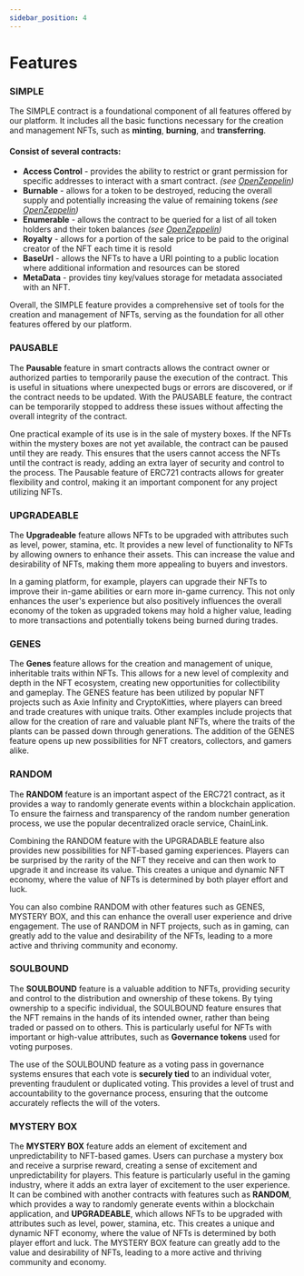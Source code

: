 ```yaml
---
sidebar_position: 4
---
```



# Features

### SIMPLE

The SIMPLE contract is a foundational component of all features offered by our platform. It includes all the basic functions necessary for the creation and management NFTs, such as **minting**, **burning**, and **transferring**.

#### Consist of several contracts:
- **Access Control** - provides the ability to restrict or grant permission for specific addresses to interact with a smart contract. _(see [OpenZeppelin](https://docs.openzeppelin.com/contracts/4.x/access-control))_
- **Burnable** -  allows for a token to be destroyed, reducing the overall supply and potentially increasing the value of remaining tokens _(see [OpenZeppelin](https://docs.openzeppelin.com/contracts/4.x/api/token/erc721#ERC721Burnable))_
- **Enumerable** - allows the contract to be queried for a list of all token holders and their token balances _(see [OpenZeppelin](https://docs.openzeppelin.com/contracts/4.x/api/token/erc721#ERC721Enumerable))_
- **Royalty** - allows for a portion of the sale price to be paid to the original creator of the NFT each time it is resold
- **BaseUrl** - allows the NFTs to have a URI pointing to a public location where additional information and resources can be stored
- **MetaData** - provides tiny key/values storage for metadata associated with an NFT.

Overall, the SIMPLE feature provides a comprehensive set of tools for the creation and management of NFTs, serving as the foundation for all other features offered by our platform.


### PAUSABLE
The **Pausable** feature in smart contracts allows the contract owner or authorized parties to temporarily pause the execution of the contract. This is useful in situations where unexpected bugs or errors are discovered, or if the contract needs to be updated. With the PAUSABLE feature, the contract can be temporarily stopped to address these issues without affecting the overall integrity of the contract.

One practical example of its use is in the sale of mystery boxes. If the NFTs within the mystery boxes are not yet available, the contract can be paused until they are ready. This ensures that the users cannot access the NFTs until the contract is ready, adding an extra layer of security and control to the process. The Pausable feature of ERC721 contracts allows for greater flexibility and control, making it an important component for any project utilizing NFTs.

### UPGRADEABLE
The **Upgradeable** feature allows NFTs to be upgraded with attributes such as level, power, stamina, etc. It provides a new level of functionality to NFTs by allowing owners to enhance their assets. This can increase the value and desirability of NFTs, making them more appealing to buyers and investors.

In a gaming platform, for example, players can upgrade their NFTs to improve their in-game abilities or earn more in-game currency. This not only enhances the user's experience but also positively influences the overall economy of the token as upgraded tokens may hold a higher value, leading to more transactions and potentially tokens being burned during trades.

### GENES
The **Genes** feature allows for the creation and management of unique, inheritable traits within NFTs. This allows for a new level of complexity and depth in the NFT ecosystem, creating new opportunities for collectibility and gameplay. The GENES feature has been utilized by popular NFT projects such as Axie Infinity and CryptoKitties, where players can breed and trade creatures with unique traits. Other examples include projects that allow for the creation of rare and valuable plant NFTs, where the traits of the plants can be passed down through generations. The addition of the GENES feature opens up new possibilities for NFT creators, collectors, and gamers alike.

### RANDOM
The **RANDOM** feature is an important aspect of the ERC721 contract, as it provides a way to randomly generate events within a blockchain application. To ensure the fairness and transparency of the random number generation process, we use the popular decentralized oracle service, ChainLink.

Combining the RANDOM feature with the UPGRADABLE feature also provides new possibilities for NFT-based gaming experiences. Players can be surprised by the rarity of the NFT they receive and can then work to upgrade it and increase its value. This creates a unique and dynamic NFT economy, where the value of NFTs is determined by both player effort and luck.

You can also combine RANDOM with other features such as GENES, MYSTERY BOX, and this can enhance the overall user experience and drive engagement. The use of RANDOM in NFT projects, such as in gaming, can greatly add to the value and desirability of the NFTs, leading to a more active and thriving community and economy.

### SOULBOUND

The **SOULBOUND** feature is a valuable addition to NFTs, providing security and control to the distribution and ownership of these tokens. By tying ownership to a specific individual, the SOULBOUND feature ensures that the NFT remains in the hands of its intended owner, rather than being traded or passed on to others. This is particularly useful for NFTs with important or high-value attributes, such as **Governance tokens** used for voting purposes.

The use of the SOULBOUND feature as a voting pass in governance systems ensures that each vote is **securely tied** to an individual voter, preventing fraudulent or duplicated voting. This provides a level of trust and accountability to the governance process, ensuring that the outcome accurately reflects the will of the voters.

### MYSTERY BOX

The **MYSTERY BOX** feature adds an element of excitement and unpredictability to NFT-based games. Users can purchase a mystery box and receive a surprise reward, creating a sense of excitement and unpredictability for players. This feature is particularly useful in the gaming industry, where it adds an extra layer of excitement to the user experience. It can be combined with another contracts with features such as **RANDOM**, which provides a way to randomly generate events within a blockchain application, and **UPGRADEABLE**, which allows NFTs to be upgraded with attributes such as level, power, stamina, etc. This creates a unique and dynamic NFT economy, where the value of NFTs is determined by both player effort and luck. The MYSTERY BOX feature can greatly add to the value and desirability of NFTs, leading to a more active and thriving community and economy.
